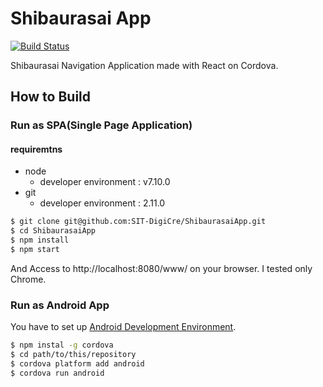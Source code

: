 # Shibaurasai App

[![Build Status](https://travis-ci.org/SIT-DigiCre/ShibaurasaiApp.svg?branch=develop)](https://travis-ci.org/SIT-DigiCre/ShibaurasaiApp)

Shibaurasai Navigation Application made with React on Cordova.

## How to Build

### Run as SPA(Single Page Application)

#### requiremtns

* node
  * developer environment : v7.10.0
* git
  * developer environment : 2.11.0

```sh
$ git clone git@github.com:SIT-DigiCre/ShibaurasaiApp.git
$ cd ShibaurasaiApp
$ npm install
$ npm start
```
And Access to http://localhost:8080/www/ on your browser. I tested only Chrome.

### Run as Android App

You have to set up [Android Development Environment](http://cordova.apache.org/docs/en/7.x/guide/platforms/android/index.html).

```sh
$ npm instal -g cordova
$ cd path/to/this/repository
$ cordova platform add android
$ cordova run android
```
